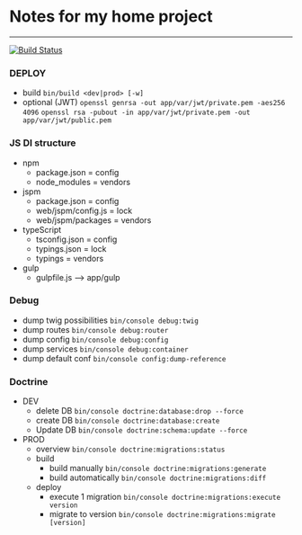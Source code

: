 # Notes for my home project
---
[![Build Status](https://travis-ci.com/barraSargtlin/vpit.svg?token=uX8iz9gHcJk5sGqwqgvR&branch=master)](https://travis-ci.com/barraSargtlin/vpit)

### DEPLOY
* build                     `bin/build <dev|prod> [-w]`
* optional (JWT)            `openssl genrsa -out app/var/jwt/private.pem -aes256 4096`
                            `openssl rsa -pubout -in app/var/jwt/private.pem -out app/var/jwt/public.pem`


### JS DI structure
* npm
    * package.json = config
    * node_modules = vendors
* jspm
    * package.json = config
    * web/jspm/config.js = lock
    * web/jspm/packages = vendors
* typeScript
    * tsconfig.json = config
    * typings.json = lock
    * typings = vendors
* gulp
    * gulpfile.js --> app/gulp


### Debug
* dump twig possibilities   `bin/console debug:twig`   
* dump routes               `bin/console debug:router`
* dump config	            `bin/console debug:config`
* dump services	            `bin/console debug:container`
* dump default conf         `bin/console config:dump-reference`


### Doctrine
* DEV
  * delete DB               `bin/console doctrine:database:drop --force`
  * create DB               `bin/console doctrine:database:create`
  * Update DB               `bin/console doctrine:schema:update --force`
* PROD
  * overview                `bin/console doctrine:migrations:status`
  * build 
    * build manually        `bin/console doctrine:migrations:generate`
    * build automatically   `bin/console doctrine:migrations:diff`
  * deploy
    * execute 1 migration   `bin/console doctrine:migrations:execute version`
    * migrate to version    `bin/console doctrine:migrations:migrate [version]`

